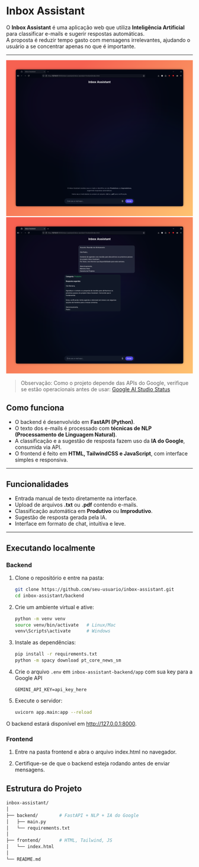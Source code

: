 # Inbox Assistant

O **Inbox Assistant** é uma aplicação web que utiliza **Inteligência Artificial** para classificar e-mails e sugerir respostas automáticas.  
A proposta é reduzir tempo gasto com mensagens irrelevantes, ajudando o usuário a se concentrar apenas no que é importante.

---

![Alt text](images/Screenshot_1.png)
![Alt text](images/Screenshot_2.png)

> Observação: Como o projeto depende das APIs do Google, verifique se estão operacionais antes de usar: [Google AI Studio Status](https://aistudio.google.com/status)

## Como funciona

- O backend é desenvolvido em **FastAPI (Python)**.
- O texto dos e-mails é processado com **técnicas de NLP (Processamento de Linguagem Natural)**.
- A classificação e a sugestão de resposta fazem uso da **IA do Google**, consumida via API.
- O frontend é feito em **HTML, TailwindCSS e JavaScript**, com interface simples e responsiva.

---

## Funcionalidades

- Entrada manual de texto diretamente na interface.
- Upload de arquivos **.txt** ou **.pdf** contendo e-mails.
- Classificação automática em **Produtivo** ou **Improdutivo**.
- Sugestão de resposta gerada pela IA.
- Interface em formato de chat, intuitiva e leve.

---

## Executando localmente

### Backend

1. Clone o repositório e entre na pasta:

   ```bash
   git clone https://github.com/seu-usuario/inbox-assistant.git
   cd inbox-assistant/backend

   ```

2. Crie um ambiente virtual e ative:

   ```bash
   python -m venv venv
   source venv/bin/activate   # Linux/Mac
   venv\Scripts\activate      # Windows

   ```

3. Instale as dependências:

   ```bash
   pip install -r requirements.txt
   python -m spacy download pt_core_news_sm


   ```

4. Crie o arquivo `.env` em `inbox-assistant-backend/app` com sua key para a Google API

   ```
   GEMINI_API_KEY=api_key_here
   ```

5. Execute o servidor:
   ```bash
   uvicorn app.main:app --reload
   ```

O backend estará disponível em http://127.0.0.1:8000.

### Frontend

1. Entre na pasta frontend e abra o arquivo index.html no navegador.

2. Certifique-se de que o backend esteja rodando antes de enviar mensagens.

## Estrutura do Projeto

```bash
inbox-assistant/
│
├── backend/        # FastAPI + NLP + IA do Google
│   ├── main.py
│   └── requirements.txt
│
├── frontend/       # HTML, Tailwind, JS
│   └── index.html
│
└── README.md
```
